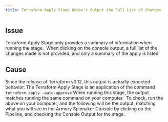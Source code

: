 ```yaml
---
title: Terraform Apply Stage Doesn't Output the Full List of Changes
---
```


## Issue
Terraform Apply Stage only provides a summary of information when running the stage.  When clicking on the console output, a full list of the changes made is not provided, and only a summary of the apply is listed

## Cause
Since the release of Terraform v0.12, this output is actually expected behavior. The Terraform Apply Stage is an application of the command
```terraform apply -auto-approve```
When running this stage, the output matches running the same command on your computer.  To check, run the above on your computer, and the following will be the output, matching what you will see in the Armory Spinnaker Console by clicking on the Pipeline, and checking the Console Output for the stage.

